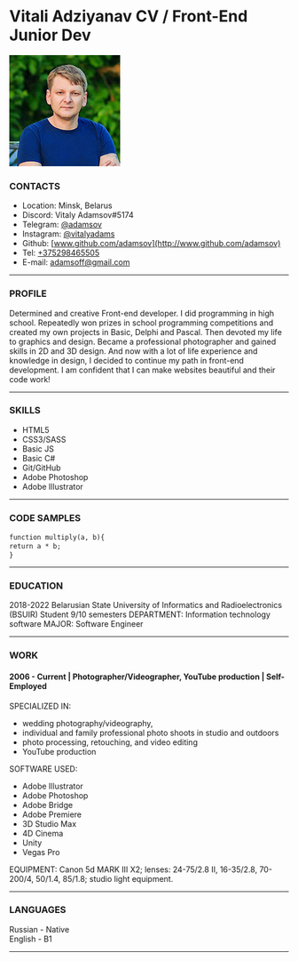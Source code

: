 # Vitali Adziyanav CV / Front-End Junior Dev

![Vitali Adziyanau](1.jpg "Vitali Adziyanau")

### CONTACTS

- Location: Minsk, Belarus
- Discord: Vitaly Adamsov#5174
- Telegram: [@adamsov](https://t.me/Adamsov)
- Instagram: [@vitalyadams](https://www.instagram.com/vitalyadams/)
- Github: [www.github.com/adamsov](http://www.github.com/adamsov)
- Tel: [+375298465505](tel:+375298465505)
- E-mail: [adamsoff@gmail.com](mailto:adamsoff@gmail.com)

---

### PROFILE

Determined and creative Front-end developer. I did programming in high school. Repeatedly won prizes in school programming competitions and created my own projects in Basic, Delphi and Pascal. Then devoted my life to graphics and design. Became a professional photographer and gained skills in 2D and 3D design. And now with a lot of life experience and knowledge in design, I decided to continue my path in front-end development. I am confident that I can make websites beautiful and their code work!

---

### SKILLS

- HTML5
- CSS3/SASS
- Basic JS
- Basic C#
- Git/GitHub
- Adobe Photoshop
- Adobe Illustrator

---

### CODE SAMPLES

```
function multiply(a, b){
return a * b;
}
```

---

### EDUCATION

2018-2022
Belarusian State University of Informatics and Radioelectronics (BSUIR)
Student 9/10 semesters
DEPARTMENT: Information technology software
MAJOR: Software Engineer

---

### WORK

#### 2006 - Current | Photographer/Videographer, YouTube production | Self-Employed

SPECIALIZED IN:

- wedding photography/videography,
- individual and family professional photo shoots in studio and outdoors
- photo processing, retouching, and video editing
- YouTube production

SOFTWARE USED:

- Adobe Illustrator
- Adobe Photoshop
- Adobe Bridge
- Adobe Premiere
- 3D Studio Max
- 4D Cinema
- Unity
- Vegas Pro

EQUIPMENT: Canon 5d MARK III X2; lenses: 24-75/2.8 II, 16-35/2.8, 70-200/4, 50/1.4, 85/1.8; studio light equipment.

---

### LANGUAGES

Russian - Native  
English - B1

---
